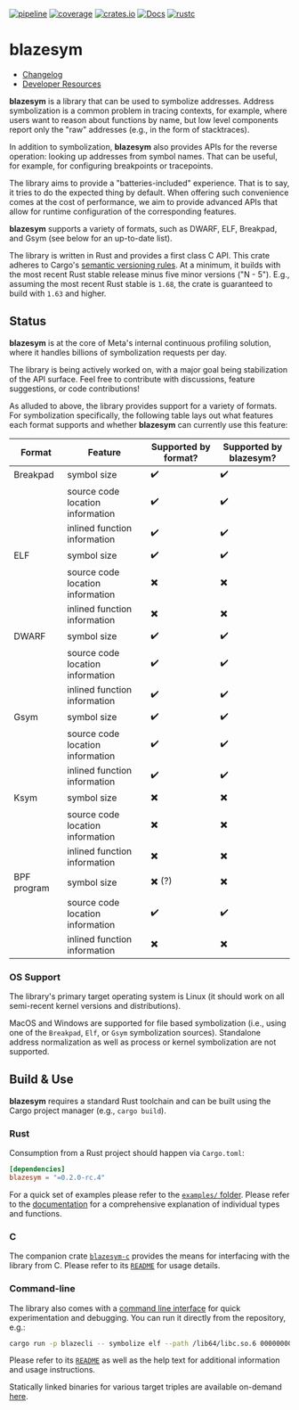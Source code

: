 [![pipeline](https://github.com/libbpf/blazesym/actions/workflows/test.yml/badge.svg?branch=main)](https://github.com/libbpf/blazesym/actions/workflows/test.yml)
[![coverage](https://codecov.io/gh/libbpf/blazesym/branch/main/graph/badge.svg)](https://codecov.io/gh/libbpf/blazesym)
[![crates.io](https://img.shields.io/crates/v/blazesym.svg)](https://crates.io/crates/blazesym)
[![Docs](https://docs.rs/blazesym/badge.svg)](https://docs.rs/blazesym)
[![rustc](https://img.shields.io/badge/rustc-1.75+-blue.svg)](https://blog.rust-lang.org/2023/12/28/Rust-1.75.0/)

# blazesym

- [Changelog](CHANGELOG.md)
- [Developer Resources](README-devel.md)

**blazesym** is a library that can be used to symbolize addresses. Address
symbolization is a common problem in tracing contexts, for example, where users
want to reason about functions by name, but low level components report only the
"raw" addresses (e.g., in the form of stacktraces).

In addition to symbolization, **blazesym** also provides APIs for the reverse
operation: looking up addresses from symbol names. That can be useful, for
example, for configuring breakpoints or tracepoints.

The library aims to provide a "batteries-included" experience. That is to say,
it tries to do the expected thing by default. When offering such convenience
comes at the cost of performance, we aim to provide advanced APIs that allow for
runtime configuration of the corresponding features.

**blazesym** supports a variety of formats, such as DWARF, ELF, Breakpad, and
Gsym (see below for an up-to-date list).

The library is written in Rust and provides a first class C API. This crate
adheres to Cargo's [semantic versioning rules][cargo-semver]. At a minimum, it
builds with the most recent Rust stable release minus five minor versions ("N -
5"). E.g., assuming the most recent Rust stable is `1.68`, the crate is
guaranteed to build with `1.63` and higher.


## Status
**blazesym** is at the core of Meta's internal continuous profiling solution,
where it handles billions of symbolization requests per day.

The library is being actively worked on, with a major goal being stabilization
of the API surface. Feel free to contribute with discussions, feature
suggestions, or code contributions!

As alluded to above, the library provides support for a variety of formats. For
symbolization specifically, the following table lays out what features each
format supports and whether **blazesym** can currently use this feature:

| Format        | Feature                          | Supported by format? | Supported by blazesym? |
| ------------- | -------------------------------- | -------------------- | ---------------------- |
| Breakpad      | symbol size                      | ✔️                    | ✔️                      |
|               | source code location information | ✔️                    | ✔️                      |
|               | inlined function information     | ✔️                    | ✔️                      |
| ELF           | symbol size                      | ✔️                    | ✔️                      |
|               | source code location information | ✖️                    | ✖️                      |
|               | inlined function information     | ✖️                    | ✖️                      |
| DWARF         | symbol size                      | ✔️                    | ✔️                      |
|               | source code location information | ✔️                    | ✔️                      |
|               | inlined function information     | ✔️                    | ✔️                      |
| Gsym          | symbol size                      | ✔️                    | ✔️                      |
|               | source code location information | ✔️                    | ✔️                      |
|               | inlined function information     | ✔️                    | ✔️                      |
| Ksym          | symbol size                      | ✖️                    | ✖️                      |
|               | source code location information | ✖️                    | ✖️                      |
|               | inlined function information     | ✖️                    | ✖️                      |
| BPF program   | symbol size                      | ✖️ (?)                | ✖️                      |
|               | source code location information | ✔️                    | ✔️                      |
|               | inlined function information     | ✖️                    | ✖️                      |


### OS Support
The library's primary target operating system is Linux (it should work on all
semi-recent kernel versions and distributions).

MacOS and Windows are supported for file based symbolization (i.e., using one of
the `Breakpad`, `Elf`, or `Gsym` symbolization sources). Standalone address
normalization as well as process or kernel symbolization are not supported.


## Build & Use
**blazesym** requires a standard Rust toolchain and can be built using the Cargo
project manager (e.g., `cargo build`).

### Rust
Consumption from a Rust project should happen via `Cargo.toml`:
```toml
[dependencies]
blazesym = "=0.2.0-rc.4"
```

For a quick set of examples please refer to the [`examples/` folder](examples/).
Please refer to the [documentation](https://docs.rs/blazesym) for a
comprehensive explanation of individual types and functions.


### C
The companion crate [`blazesym-c`](capi/) provides the means for interfacing
with the library from C. Please refer to its [`README`](capi/README.md) for
usage details.


### Command-line
The library also comes with a [command line interface](cli/) for quick
experimentation and debugging. You can run it directly from the
repository, e.g.:
```sh
cargo run -p blazecli -- symbolize elf --path /lib64/libc.so.6 00000000000caee1
```

Please refer to its [`README`](cli/README.md) as well as the help text
for additional information and usage instructions.

Statically linked binaries for various target triples are available on-demand
[here][blazecli-bins].


[blazecli-bins]: https://github.com/libbpf/blazesym/actions/workflows/build-cli.yml
[cargo-semver]: https://doc.rust-lang.org/cargo/reference/resolver.html#semver-compatibility
